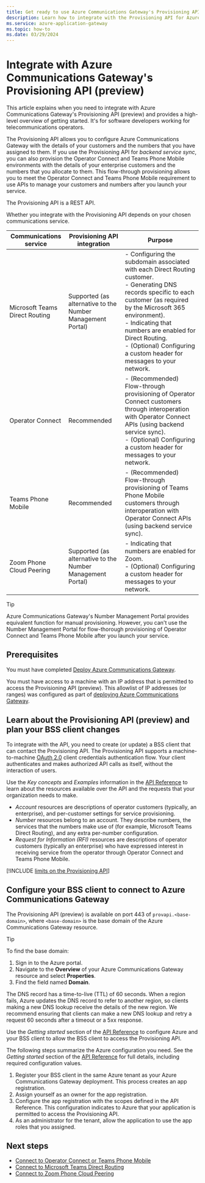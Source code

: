 ```yaml
---
title: Get ready to use Azure Communications Gateway's Provisioning API
description: Learn how to integrate with the Provisioning API for Azure Communications Gateway. The Provisioning API allows you to configure customers and associated numbers.
ms.service: azure-application-gateway
ms.topic: how-to
ms.date: 03/29/2024
---
```


# Integrate with Azure Communications Gateway's Provisioning API (preview)

This article explains when you need to integrate with Azure Communications Gateway's Provisioning API (preview) and provides a high-level overview of getting started. It's for software developers working for telecommunications operators.

The Provisioning API allows you to configure Azure Communications Gateway with the details of your customers and the numbers that you have assigned to them. If you use the Provisioning API for *backend service sync*, you can also provision the Operator Connect and Teams Phone Mobile environments with the details of your enterprise customers and the numbers that you allocate to them. This flow-through provisioning allows you to meet the Operator Connect and Teams Phone Mobile requirement to use APIs to manage your customers and numbers after you launch your service.

 The Provisioning API is a REST API.

Whether you integrate with the Provisioning API depends on your chosen communications service.

|Communications service  |Provisioning API integration  |Purpose  |
|---------|---------|---------|
|Microsoft Teams Direct Routing |Supported (as alternative to the Number Management Portal) |- Configuring the subdomain associated with each Direct Routing customer.<br>- Generating DNS records specific to each customer (as required by the Microsoft 365 environment).<br>- Indicating that numbers are enabled for Direct Routing.<br>- (Optional) Configuring a custom header for messages to your network.|
|Operator Connect|Recommended|- (Recommended) Flow-through provisioning of Operator Connect customers through interoperation with Operator Connect APIs  (using backend service sync). <br>- (Optional) Configuring a custom header for messages to your network. |
|Teams Phone Mobile|Recommended|- (Recommended) Flow-through provisioning of Teams Phone Mobile customers through interoperation with Operator Connect APIs (using backend service sync). |
|Zoom Phone Cloud Peering |Supported (as alternative to the Number Management Portal) |- Indicating that numbers are enabled for Zoom. <br>- (Optional) Configuring a custom header for messages to your network.|

> [!TIP]
> Azure Communications Gateway's Number Management Portal provides equivalent function for manual provisioning. However, you can't use the Number Management Portal for flow-thorough provisioning of Operator Connect and Teams Phone Mobile after you launch your service.

## Prerequisites

You must have completed [Deploy Azure Communications Gateway](deploy.md).

You must have access to a machine with an IP address that is permitted to access the Provisioning API (preview). This allowlist of IP addresses (or ranges) was configured as part of [deploying Azure Communications Gateway](deploy.md#create-an-azure-communications-gateway-resource).

## Learn about the Provisioning API (preview) and plan your BSS client changes

To integrate with the API, you need to create (or update) a BSS client that can contact the Provisioning API. The Provisioning API supports a machine-to-machine [OAuth 2.0](/azure/active-directory/develop/v2-protocols) client credentials authentication flow. Your client authenticates and makes authorized API calls as itself, without the interaction of users.

Use the *Key concepts* and *Examples* information in the [API Reference](/rest/api/voiceservices) to learn about the resources available over the API and the requests that your organization needs to make.

- *Account* resources are descriptions of operator customers (typically, an enterprise), and per-customer settings for service provisioning.
- *Number* resources belong to an account. They describe numbers, the services that the numbers make use of (for example, Microsoft Teams Direct Routing), and any extra per-number configuration.
- *Request for Information (RFI)* resources are descriptions of operator customers (typically an enterprise) who have expressed interest in receiving service from the operator through Operator Connect and Teams Phone Mobile.

[!INCLUDE [limits on the Provisioning API](includes/communications-gateway-provisioning-api-restrictions.md)]

## Configure your BSS client to connect to Azure Communications Gateway

The Provisioning API (preview) is available on port 443 of `provapi.<base-domain>`, where `<base-domain>` is the base domain of the Azure Communications Gateway resource.

> [!TIP]
> To find the base domain:
> 1. Sign in to the Azure portal.
> 1. Navigate to the **Overview** of your Azure Communications Gateway resource and select **Properties**.
> 1. Find the field named **Domain**.

The DNS record has a time-to-live (TTL) of 60 seconds. When a region fails, Azure updates the DNS record to refer to another region, so clients making a new DNS lookup receive the details of the new region. We recommend ensuring that clients can make a new DNS lookup and retry a request 60 seconds after a timeout or a 5xx response.

Use the *Getting started* section of the [API Reference](/rest/api/voiceservices#getting-started) to configure Azure and your BSS client to allow the BSS client to access the Provisioning API.

The following steps summarize the Azure configuration you need. See the *Getting started* section of the [API Reference](/rest/api/voiceservices) for full details, including required configuration values.

1. Register your BSS client in the same Azure tenant as your Azure Communications Gateway deployment. This process creates an app registration.
1. Assign yourself as an owner for the app registration.
1. Configure the app registration with the scopes defined in the API Reference. This configuration indicates to Azure that your application is permitted to access the Provisioning API.
1. As an administrator for the tenant, allow the application to use the app roles that you assigned.

## Next steps

- [Connect to Operator Connect or Teams Phone Mobile](connect-operator-connect.md)
- [Connect to Microsoft Teams Direct Routing](connect-teams-direct-routing.md)
- [Connect to Zoom Phone Cloud Peering](connect-zoom.md)
